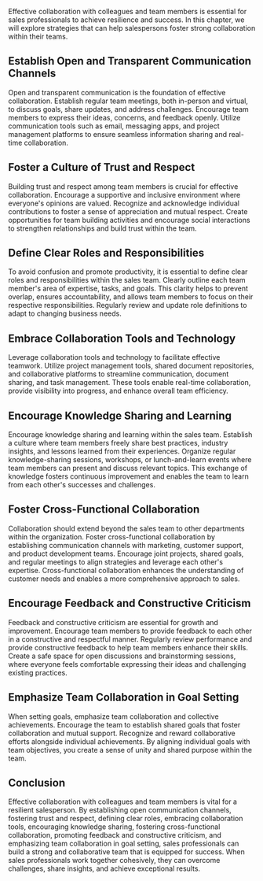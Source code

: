 
Effective collaboration with colleagues and team members is essential for sales professionals to achieve resilience and success. In this chapter, we will explore strategies that can help salespersons foster strong collaboration within their teams.

Establish Open and Transparent Communication Channels
-----------------------------------------------------

Open and transparent communication is the foundation of effective collaboration. Establish regular team meetings, both in-person and virtual, to discuss goals, share updates, and address challenges. Encourage team members to express their ideas, concerns, and feedback openly. Utilize communication tools such as email, messaging apps, and project management platforms to ensure seamless information sharing and real-time collaboration.

Foster a Culture of Trust and Respect
-------------------------------------

Building trust and respect among team members is crucial for effective collaboration. Encourage a supportive and inclusive environment where everyone's opinions are valued. Recognize and acknowledge individual contributions to foster a sense of appreciation and mutual respect. Create opportunities for team building activities and encourage social interactions to strengthen relationships and build trust within the team.

Define Clear Roles and Responsibilities
---------------------------------------

To avoid confusion and promote productivity, it is essential to define clear roles and responsibilities within the sales team. Clearly outline each team member's area of expertise, tasks, and goals. This clarity helps to prevent overlap, ensures accountability, and allows team members to focus on their respective responsibilities. Regularly review and update role definitions to adapt to changing business needs.

Embrace Collaboration Tools and Technology
------------------------------------------

Leverage collaboration tools and technology to facilitate effective teamwork. Utilize project management tools, shared document repositories, and collaborative platforms to streamline communication, document sharing, and task management. These tools enable real-time collaboration, provide visibility into progress, and enhance overall team efficiency.

Encourage Knowledge Sharing and Learning
----------------------------------------

Encourage knowledge sharing and learning within the sales team. Establish a culture where team members freely share best practices, industry insights, and lessons learned from their experiences. Organize regular knowledge-sharing sessions, workshops, or lunch-and-learn events where team members can present and discuss relevant topics. This exchange of knowledge fosters continuous improvement and enables the team to learn from each other's successes and challenges.

Foster Cross-Functional Collaboration
-------------------------------------

Collaboration should extend beyond the sales team to other departments within the organization. Foster cross-functional collaboration by establishing communication channels with marketing, customer support, and product development teams. Encourage joint projects, shared goals, and regular meetings to align strategies and leverage each other's expertise. Cross-functional collaboration enhances the understanding of customer needs and enables a more comprehensive approach to sales.

Encourage Feedback and Constructive Criticism
---------------------------------------------

Feedback and constructive criticism are essential for growth and improvement. Encourage team members to provide feedback to each other in a constructive and respectful manner. Regularly review performance and provide constructive feedback to help team members enhance their skills. Create a safe space for open discussions and brainstorming sessions, where everyone feels comfortable expressing their ideas and challenging existing practices.

Emphasize Team Collaboration in Goal Setting
--------------------------------------------

When setting goals, emphasize team collaboration and collective achievements. Encourage the team to establish shared goals that foster collaboration and mutual support. Recognize and reward collaborative efforts alongside individual achievements. By aligning individual goals with team objectives, you create a sense of unity and shared purpose within the team.

Conclusion
----------

Effective collaboration with colleagues and team members is vital for a resilient salesperson. By establishing open communication channels, fostering trust and respect, defining clear roles, embracing collaboration tools, encouraging knowledge sharing, fostering cross-functional collaboration, promoting feedback and constructive criticism, and emphasizing team collaboration in goal setting, sales professionals can build a strong and collaborative team that is equipped for success. When sales professionals work together cohesively, they can overcome challenges, share insights, and achieve exceptional results.
